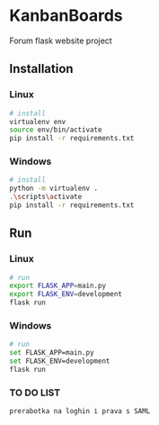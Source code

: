 # KanbanBoards
Forum flask website project

## Installation
### Linux
```bash
# install 
virtualenv env
source env/bin/activate
pip install -r requirements.txt
```
### Windows
```bash
# install  
python -m virtualenv .
.\scripts\activate
pip install -r requirements.txt
```

## Run
### Linux
```bash
# run
export FLASK_APP=main.py
export FLASK_ENV=development
flask run
```
### Windows
```bash
# run
set FLASK_APP=main.py
set FLASK_ENV=development
flask run
```

### TO DO LIST

	prerabotka na loghin i prava s SAML
	
####
